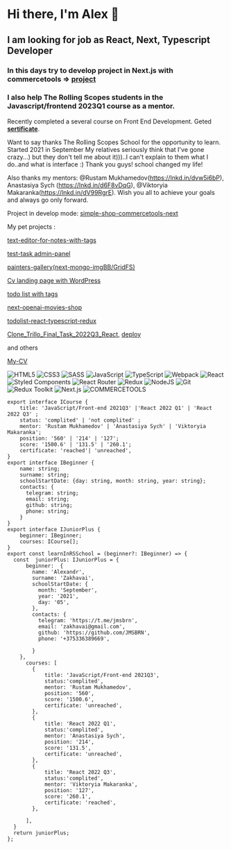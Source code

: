 # Hi there, I'm Alex 👋
## I am looking for job as  **React, Next, Typescript Developer**

 ### In this days try to develop project in Next.js with commercetools => **[project](https://simple-shop-commercetools-next.vercel.app/)**
 ### I also help The Rolling Scopes students in the Javascript/frontend 2023Q1 course as a mentor.


Recently completed a several course on Front End Development. Geted **[sertificate](https://jmsbrn.github.io/sertificate/sertificate_react_2022Q3.pdf)**.

Want to say thanks The Rolling Scopes School for the opportunity to learn.
Started 2021 in September
My relatives seriously think that I've gone crazy...) but they don't tell me about it)))..I can't explain to them what I do..and what is interface :)
Thank you guys! school changed my life!

Also thanks my mentors: @Rustam Mukhamedov(https://lnkd.in/dvw5i6bP), Anastasiya Sych (https://lnkd.in/d6F8vDqG), @Viktoryia Makaranka(https://lnkd.in/dV99RgrE).
Wish you all to achieve your goals and always go only forward.

Project in develop mode: 
[simple-shop-commercetools-next](https://simple-shop-commercetools-next.vercel.app/)

My pet projects :

[text-editor-for-notes-with-tags](https://text-editor-for-notes-with-tags.netlify.app/)

[test-task admin-panel](https://admin-panel-ten-psi.vercel.app/)

[painters-gallery(next-mongo-imgBB/GridFS) ](https://painters-gallery.vercel.app/)

[Cv landing page with WordPress ](https://jmsbrn.epizy.com/)

[todo list with tags ](https://test-task-react-typescript.netlify.app/)

[next-openai-movies-shop](https://next-openai-amber.vercel.app/)

[todolist-react-typescript-redux](https://todolist-redux-typescript.netlify.app/)

[Clone_Trillo_Final_Task_2022Q3_React](https://github.com/JMSBRN/project-management-app), [deploy](https://final-task-team-62-react-2022q3.netlify.app)

and others

<!-- - 📫 How to reach me: ...-->

[My-CV](https://jmsbrn.github.io/cv/cv_2023_08_27.pdf)

![HTML5](https://img.shields.io/badge/html5-%23E34F26.svg?style=for-the-badge&logo=html5&logoColor=white)
![CSS3](https://img.shields.io/badge/css3-%231572B6.svg?style=for-the-badge&logo=css3&logoColor=white)
![SASS](https://img.shields.io/badge/SASS-hotpink.svg?style=for-the-badge&logo=SASS&logoColor=white)
![JavaScript](https://img.shields.io/badge/javascript-%23323330.svg?style=for-the-badge&logo=javascript&logoColor=%23F7DF1E)
![TypeScript](https://img.shields.io/badge/typescript-%23007ACC.svg?style=for-the-badge&logo=typescript&logoColor=white)
![Webpack](https://img.shields.io/badge/webpack-%238DD6F9.svg?style=for-the-badge&logo=webpack&logoColor=black)
![React](https://img.shields.io/badge/react-%2320232a.svg?style=for-the-badge&logo=react&logoColor=%2361DAFB)
![Styled Components](https://img.shields.io/badge/styled--components-DB7093?style=for-the-badge&logo=styled-components&logoColor=white)
![React Router](https://img.shields.io/badge/React_Router-CA4245?style=for-the-badge&logo=react-router&logoColor=white)
![Redux](https://img.shields.io/badge/redux-%23593d88.svg?style=for-the-badge&logo=redux&logoColor=white)
![NodeJS](https://img.shields.io/badge/node.js-6DA55F?style=for-the-badge&logo=node.js&logoColor=white)
![Git](https://img.shields.io/badge/git-%23F05033.svg?style=for-the-badge&logo=git&logoColor=white)
![Redux Toolkit](https://img.shields.io/badge/redux_toolkit-%23593d88.svg?style=for-the-badge&logo=redux-toolkit&logoColor=white)
![Next.js](https://img.shields.io/badge/next.js-%2320232a.svg?style=for-the-badge&logo=next.js&logoColor=white)
![COMMERCETOOLS](https://img.shields.io/badge/COMMERCETOOLS-20B2AA?style=for-the-badge)

```
export interface ICourse {
    title: 'JavaScript/Front-end 2021Q3' |'React 2022 Q1' | 'React 2022 Q3' ;
    status: 'complited' | 'not complited' ;
    mentor: 'Rustam Mukhamedov' | 'Anastasiya Sych' | 'Viktoryia Makaranka';
    position: '560' | '214' | '127';
    score: '1500.6' | '131.5' | '260.1';
    certificate: 'reached'| 'unreached',
}
export interface IBeginner {
    name: string;
    surname: string;
    schoolStartDate: {day: string, month: string, year: string};
    contacts: {
      telegram: string;
      email: string;
      github: string;
      phone: string;
    }
}
export interface IJuniorPlus {
    beginner: IBeginner;
    courses: ICourse[];
}
export const learnInRSSchool = (beginner?: IBeginner) => {
  const  juniorPlus: IJuniorPlus = {
      beginner:  {
        name: 'Alexandr',
        surname: 'Zakhavai',
        schoolStartDate: {
          month: 'September',
          year: '2021',
          day: '05',
        },
        contacts: {
          telegram: 'https://t.me/jmsbrn',
          email: 'zakhavai@gmail.com',
          github: 'https://github.com/JMSBRN',
          phone: '+375336389669',

        }
    },
      courses: [
        {
            title: 'JavaScript/Front-end 2021Q3',
            status:'complited',
            mentor: 'Rustam Mukhamedov',
            position: '560',
            score: '1500.6',
            certificate: 'unreached',
        },
        {
            title: 'React 2022 Q1',
            status:'complited',
            mentor: 'Anastasiya Sych',
            position: '214',
            score: '131.5',
            certificate: 'unreached',
        },
        {
            title: 'React 2022 Q3',
            status:'complited',
            mentor: 'Viktoryia Makaranka',
            position: '127',
            score: '260.1',
            certificate: 'reached',
        },

      ],
  }
  return juniorPlus;
};
```
